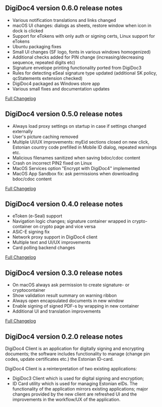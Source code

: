 DigiDoc4 version 0.6.0 release notes
--------------------------------------

- Various notification translations and links changed
- macOS UI changes: dialogs as sheets, restore window when icon in dock is clicked
- Support for eTokens with only auth or signing certs, Linux support for eTokens
- Ubuntu packaging fixes
- Small UI changes (SF logo, fonts in various windows homogenized)
- Additional checks added for PIN change (increasing/decreasing sequence, repeated digits etc)
- Signature envelope printing functionality ported from DigiDoc3
- Rules for detecting eSeal signature type updated (additional SK policy, qcStatements extension checked)
- DigiDoc4 packaged as Windows store app
- Various small fixes and documentation updates

[Full Changelog](https://github.com/open-eid/DigiDoc4-Client/compare/v0.5.0-BETA...v0.6.0-BETA)

DigiDoc4 version 0.5.0 release notes
--------------------------------------

- Always load proxy settings on startup in case if settings changed externally
- User's picture caching removed
- Multiple UI/UX improvements: myEid sections closed on new click,
  Estonian country code prefilled in Mobile ID dialog, repeated warnings etc.
- Malicious filenames sanitized when saving bdoc/cdoc content
- Crash on incorrect PIN2 fixed on Linux
- MacOS Services option "Encrypt with DigiDoc4" implemented
- MacOS App Sandbox fix: ask permissions when downloading bdoc/cdoc content

[Full Changelog](https://github.com/open-eid/DigiDoc4-Client/compare/v0.4.0-BETA...v0.5.0-BETA)

DigiDoc4 version 0.4.0 release notes
--------------------------------------

- eToken (e-Seal) support
- Navigation logic changes; signature container wrapped in crypto-container on crypto page and vice versa
- ASiC-E signing fix
- Network proxy support in DigiDoc4 client
- Multiple text and UI/UX improvements
- Card polling backend changes

[Full Changelog](https://github.com/open-eid/DigiDoc4-Client/compare/v0.3.0-BETA...v0.4.0-BETA)

DigiDoc4 version 0.3.0 release notes
--------------------------------------

- On macOS always ask permission to create signature- or cryptocontainer
- Show validation result summary on warning ribbon
- Always open encapsulated documents in new window
- Enable signing of signed PDF-s by wrapping in new container
- Additional UI and translation improvements 

[Full Changelog](https://github.com/open-eid/DigiDoc4-Client/compare/v0.2.0-BETA...v0.3.0-BETA)

DigiDoc4 version 0.2.0 release notes
--------------------------------------

DigiDoc4 Client is an application for digitally signing and encrypting documents; the software includes functionality to manage (change pin codes, update certificates etc.) the Estonian ID-card. 

DigiDoc4 Client is a reinterpretation of two existing applications:
- DigiDoc3 Client which is used for digital signing and encryption;
- ID Card utility which is used for managing Estonian eIDs.
The functionality of the application mirrors existing applications; major changes provided by the new client are refreshed UI and the improvements in the workflow/UX of the application.

